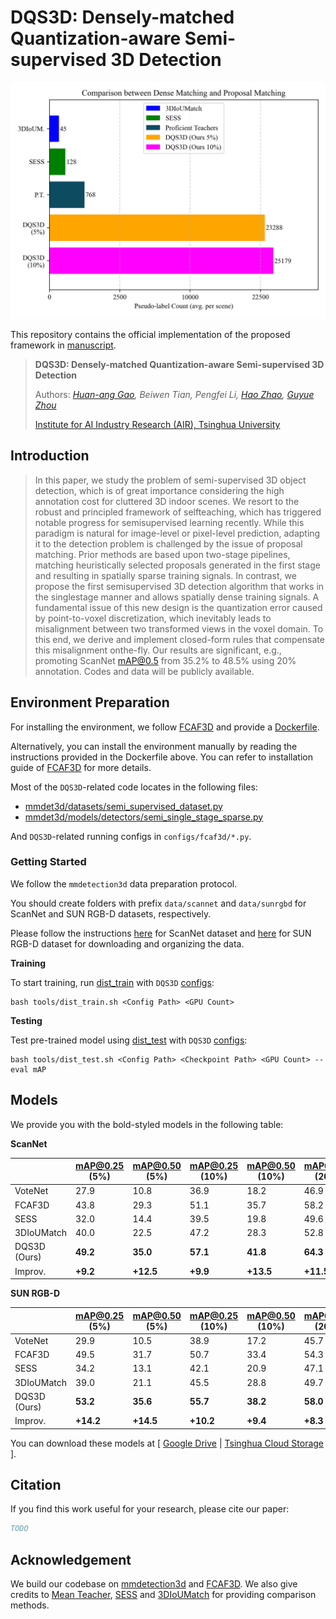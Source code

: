 # DQS3D: Densely-matched Quantization-aware Semi-supervised 3D Detection

![teaser](docs/teaser.png)

This repository contains the official implementation of the proposed framework in [manuscript](https://arxiv.org/abs/2304.13031).

> **DQS3D: Densely-matched Quantization-aware Semi-supervised 3D Detection**
>
> Authors: *[Huan-ang Gao](https://c7w.tech/about/), Beiwen Tian, Pengfei Li, [Hao Zhao](https://sites.google.com/view/fromandto), [Guyue Zhou](https://air.tsinghua.edu.cn/en/info/1046/1196.htm)*
>
> [Institute for AI Industry Research (AIR), Tsinghua University](https://air.tsinghua.edu.cn/en/)


## Introduction
> In this paper, we study the problem of semi-supervised 3D object detection, which is of great importance considering the high annotation cost for cluttered 3D indoor scenes. We resort to the robust and principled framework of selfteaching, which has triggered notable progress for semisupervised learning recently. While this paradigm is natural for image-level or pixel-level prediction, adapting it to the detection problem is challenged by the issue of proposal matching. Prior methods are based upon two-stage pipelines, matching heuristically selected proposals generated in the first stage and resulting in spatially sparse training signals. In contrast, we propose the first semisupervised 3D detection algorithm that works in the singlestage manner and allows spatially dense training signals. A fundamental issue of this new design is the quantization error caused by point-to-voxel discretization, which inevitably leads to misalignment between two transformed views in the voxel domain. To this end, we derive and implement closed-form rules that compensate this misalignment onthe-fly. Our results are significant, e.g., promoting ScanNet mAP@0.5 from 35.2% to 48.5% using 20% annotation. Codes and data will be publicly available.


## Environment Preparation

For installing the environment, we follow [FCAF3D](https://github.com/SamsungLabs/fcaf3d) and provide a [Dockerfile](docker/Dockerfile).

Alternatively, you can install the environment manually by reading the instructions provided in the Dockerfile above. You can refer to installation guide of [FCAF3D](https://github.com/SamsungLabs/fcaf3d) for more details.

Most of the `DQS3D`-related code locates in the following files: 
+ [mmdet3d/datasets/semi_supervised_dataset.py](mmdet3d/datasets/semi_supervised_dataset.py)
+ [mmdet3d/models/detectors/semi_single_stage_sparse.py](mmdet3d/models/detectors/semi_single_stage_sparse.py)

And `DQS3D`-related running configs in `configs/fcaf3d/*.py`.

### Getting Started

We follow the `mmdetection3d` data preparation protocol.

You should create folders with prefix `data/scannet` and `data/sunrgbd` for ScanNet and SUN RGB-D datasets, respectively.

Please follow the instructions [here](https://github.com/SamsungLabs/fcaf3d/blob/master/data/scannet/README.md) for ScanNet dataset and [here](https://github.com/SamsungLabs/fcaf3d/blob/master/data/sunrgbd/README.md) for SUN RGB-D dataset for downloading and organizing the data.


**Training**

To start training, run [dist_train](tools/dist_train.sh) with `DQS3D` [configs](configs/fcaf3d):
```shell
bash tools/dist_train.sh <Config Path> <GPU Count>
```

**Testing**

Test pre-trained model using [dist_test](tools/dist_test.sh) with `DQS3D` [configs](configs/fcaf3d):
```shell
bash tools/dist_test.sh <Config Path> <Checkpoint Path> <GPU Count> --eval mAP
```


## Models

We provide you with the bold-styled models in the following table:

**ScanNet**

|              | mAP@0.25 (5%) | mAP@0.50 (5%) | mAP@0.25 (10%) | mAP@0.50 (10%) | mAP@0.25 (20%) | mAP@0.50 (20%) | mAP@0.25 (100%) | mAP@0.50 (100%) |
| ------------ | ------------- | ---- | ------------- | ---- | ------------ | ---- | --------------- | ---- |
| VoteNet      |  27.9 | 10.8 | 36.9 | 18.2 | 46.9 | 27.5 | 57.8 | 36.0 |
| FCAF3D       | 43.8 | 29.3 | 51.1 | 35.7 | 58.2 | 42.1 | 69.5 | 55.1 |
| SESS         | 32.0 | 14.4 | 39.5 | 19.8 | 49.6 | 29.0 | 61.3 | 39.0 |
| 3DIoUMatch   | 40.0 | 22.5 | 47.2 | 28.3 | 52.8 | 35.2 | 62.9 | 42.1 |
| DQS3D (Ours) | **49.2** | **35.0** | **57.1** | **41.8** | **64.3** | **48.5** | **71.9** | **56.3** |
| Improv.      | **+9.2** | **+12.5** | **+9.9** | **+13.5** | **+11.5** | **+13.3** | **+2.4** | **+1.2** |

**SUN RGB-D**

|              | mAP@0.25 (5%) | mAP@0.50 (5%) | mAP@0.25 (10%) | mAP@0.50 (10%) | mAP@0.25 (20%) | mAP@0.50 (20%) | mAP@0.25 (100%) | mAP@0.50 (100%) |
| ------------ | ------------- | ---- | ------------- | ---- | ------------ | ---- | --------------- | ---- |
| VoteNet      | 29.9 | 10.5 | 38.9 | 17.2 | 45.7 | 22.5 | 58.0 | 33.4 |
| FCAF3D       | 49.5 | 31.7 | 50.7 | 33.4 | 54.3 | 36.5 | 63.6 | 47.5 |
| SESS         | 34.2 | 13.1 | 42.1 | 20.9 | 47.1 | 24.5 | 60.5 | 38.1 |
| 3DIoUMatch   | 39.0 | 21.1 | 45.5 | 28.8 | 49.7 | 30.9 | 61.5 | 41.3 |
| DQS3D (Ours) | **53.2** | **35.6** | **55.7** | **38.2** | **58.0** | **42.3** | **64.1** | **48.2** |
| Improv.      | **+14.2** | **+14.5** | **+10.2** | **+9.4** | **+8.3** | **+11.4** | **+0.5** | **+0.7** |


You can download these models at [ [Google Drive](https://drive.google.com/drive/folders/17z8tAGSWrN1_k5qUgGAkv3eJaxQhZNQ5?usp=sharing) | [Tsinghua Cloud Storage](https://cloud.tsinghua.edu.cn/d/1fcc6ffefbd04ce5a6fc/) ].


## Citation
If you find this work useful for your research, please cite our paper:
```bibtex
TODO
```

## Acknowledgement

We build our codebase on [mmdetection3d](https://github.com/OPEN-AIR-SUN/PQ-Transformer) and [FCAF3D](https://github.com/SamsungLabs/fcaf3d).
We also give credits to [Mean Teacher](https://github.com/CuriousAI/mean-teacher), [SESS](https://github.com/Na-Z/sess) and [3DIoUMatch](https://github.com/THU17cyz/3DIoUMatch) for providing comparison methods.
